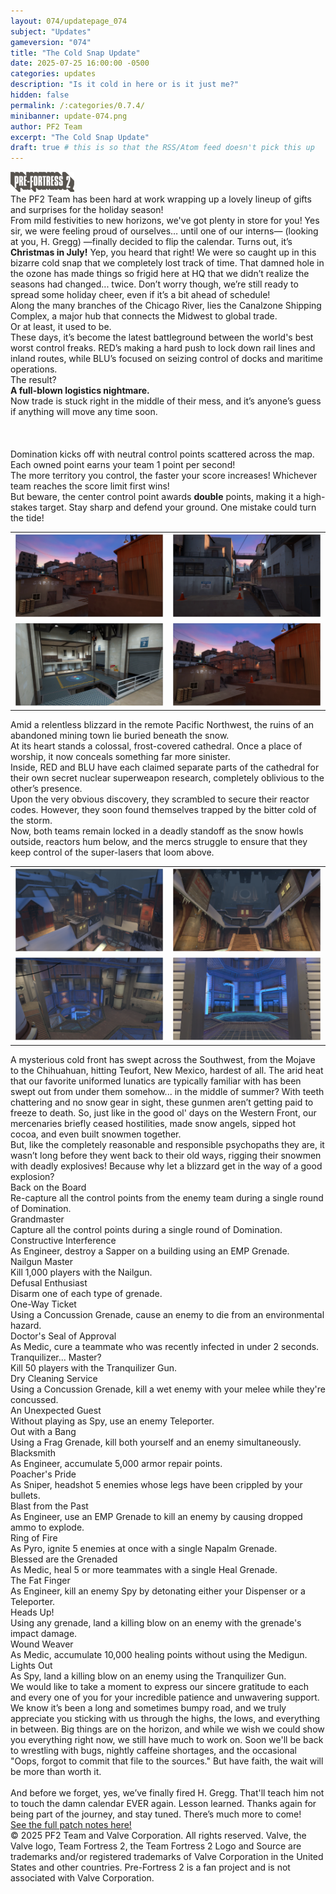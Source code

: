 ```yaml
---
layout: 074/updatepage_074
subject: "Updates"
gameversion: "074"
title: "The Cold Snap Update"
date: 2025-07-25 16:00:00 -0500
categories: updates
description: "Is it cold in here or is it just me?"
hidden: false
permalink: /:categories/0.7.4/
minibanner: update-074.png
author: PF2 Team
excerpt: "The Cold Snap Update"
draft: true # this is so that the RSS/Atom feed doesn't pick this up
---
```

<meta name="viewport" content="width=device-width, initial-scale=1.0, viewport-fit=cover">

<main>
    <div id="coldsnap-section1" class="coldsnap center" alt="The Cold Snap Update">
        <a class="logo-blue" href="/"><img src="/assets/updates/074/logo.png" onmouseover="this.src='/assets/updates/074/logo_blu_hovered.png';" onmouseout="this.src='/assets/updates/074/logo.png';" alt="Home"/></a>
        <div class="coldsnap-text-section-1">
            <div class="text">
            The PF2 Team has been hard at work wrapping up a lovely lineup of gifts and surprises for the holiday season!<br>From mild festivities to new horizons, we've got plenty in store for you! Yes sir, we were feeling proud of ourselves… until one of our interns— (looking at you, H. Gregg) —finally decided to flip the calendar. Turns out, it’s <strong>Christmas in July!</strong> Yep, you heard that right! We were so caught up in this bizarre cold snap that we completely lost track of time. That damned hole in the ozone has made things so frigid here at HQ that we didn’t realize the seasons had changed... twice. Don’t worry though, we’re still ready to spread some holiday cheer, even if it’s a bit ahead of schedule!
            </div>
        </div>
    </div>
    <div id="coldsnap-section2" class="coldsnap center" alt="The Cold Snap Update">
        <div class="coldsnap-text-section-2">
            <div class="text">
                Along the many branches of the Chicago River, lies the Canalzone Shipping Complex, a major hub that connects the Midwest to global trade. <br>Or at least, it used to be.<br>These days, it’s become the latest battleground between the world's best worst control freaks. RED’s making a hard push to lock down rail lines and inland routes, while BLU’s focused on seizing control of docks and maritime operations.<br>The result?<br><strong>A full-blown logistics nightmare.</strong><br> Now trade is stuck right in the middle of their mess, and it’s anyone’s guess if anything will move any time soon.
                <br>
                <br>
                <br>
                <br>
                Domination kicks off with neutral control points scattered across the map. Each owned point earns your team 1 point per second!<br>The more territory you control, the faster your score increases! Whichever team reaches the score limit first wins!<br> But beware, the center control point awards <strong>double</strong> points, making it a high-stakes target. Stay sharp and defend your ground. One mistake could turn the tide!
            </div>
            <div class="map-gallery">
                <table>
                    <tr>
                        <td><a href="/assets/updates/074/thumbnails/canalzone_red_base.png"><img src="/assets/updates/074/thumbnails/canalzone_red_base.png"></a></td>
                        <td><a href="/assets/updates/074/thumbnails/canalzone_blu_zone.png"><img src="/assets/updates/074/thumbnails/canalzone_blu_zone.png"></a></td>
                    </tr>
                    <tr>
                        <td><a href="/assets/updates/074/thumbnails/canalzone_blu_warehouse.png"><img src="/assets/updates/074/thumbnails/canalzone_blu_warehouse.png"></a></td>
                        <td><a href="/assets/updates/074/thumbnails/canalzone_red_base.png"><img src="/assets/updates/074/thumbnails/canalzone_red_base.png"></a></td>
                    </tr> 
                </table>
            </div>
        </div>
    </div>
    <div id="coldsnap-section3" class="coldsnap center" alt="The Cold Snap Update">
        <div class="coldsnap-text-section-3">
            <div class="text">
            Amid a relentless blizzard in the remote Pacific Northwest, the ruins of an abandoned mining town lie buried beneath the snow.<br> At its heart stands a colossal, frost-covered cathedral. Once a place of worship, it now conceals something far more sinister.<br> Inside, RED and BLU have each claimed separate parts of the cathedral for their own secret nuclear superweapon research, completely oblivious to the other’s presence.<br> Upon the very obvious discovery, they scrambled to secure their reactor codes. However, they soon found themselves trapped by the bitter cold of the storm. <br>Now, both teams remain locked in a deadly standoff as the snow howls outside, reactors hum below, and the mercs struggle to ensure that they keep control of the super-lasers that loom above.
            </div>
            <div class="map-gallery">
                <table>
                    <tr>
                        <td><a href="/assets/updates/074/thumbnails/cloister_red_side.png"><img src="/assets/updates/074/thumbnails/cloister_red_side.png"></a></td>
                        <td><a href="/assets/updates/074/thumbnails/cloister_red_courtyard.png"><img src="/assets/updates/074/thumbnails/cloister_red_courtyard.png"></a></td>
                    </tr>
                    <tr>
                        <td><a href="/assets/updates/074/thumbnails/cloister_mid.png"><img src="/assets/updates/074/thumbnails/cloister_mid.png"></a></td>
                        <td><a href="/assets/updates/074/thumbnails/cloister_red_silo.png"><img src="/assets/updates/074/thumbnails/cloister_red_silo.png"></a></td>
                    </tr> 
                </table>
            </div>
        </div>
    </div>
    <div id="coldsnap-section4" class="coldsnap center" alt="The Cold Snap Update">
        <div class="coldsnap-text-section-4">
            <div class="text">
            A mysterious cold front has swept across the Southwest, from the Mojave to the Chihuahuan, hitting Teufort, New Mexico, hardest of all. The arid heat that our favorite uniformed lunatics are typically familiar with has been swept out from under them somehow... in the middle of summer? With teeth chattering and no snow gear in sight, these gunmen aren’t getting paid to freeze to death. So, just like in the good ol' days on the Western Front, our mercenaries briefly ceased hostilities, made snow angels, sipped hot cocoa, and even built snowmen together.<br>But, like the completely reasonable and responsible psychopaths they are, it wasn’t long before they went back to their old ways, rigging their snowmen with deadly explosives! Because why let a blizzard get in the way of a good explosion?
            </div>
        </div>
    </div>
    <div id="coldsnap-section5" class="coldsnap center" alt="The Cold Snap Update">
        <div id="achievements-container">
            <div id="one" class="achievement">
                <span class="name">Back on the Board</span><br>
                <span class="description">Re-capture all the control points from the enemy team during a single round of Domination.</span>
            </div>
            <div id="two" class="achievement">
                <span class="name">Grandmaster</span><br>
                <span class="description">Capture all the control points during a single round of Domination.</span>
            </div>
            <div id="three" class="achievement">
                <span class="name">Constructive Interference</span><br>
                <span class="description">As Engineer, destroy a Sapper on a building using an EMP Grenade.</span>
            </div>
            <div id="four" class="achievement">
                <span class="name">Nailgun Master</span><br>
                <span class="description">Kill 1,000 players with the Nailgun.</span>
            </div>
            <div id="five" class="achievement">
                <span class="name">Defusal Enthusiast</span><br>
                <span class="description">Disarm one of each type of grenade.</span>
            </div>
            <div id="six" class="achievement">
                <span class="name">One-Way Ticket</span><br>
                <span class="description">Using a Concussion Grenade, cause an enemy to die from an environmental hazard.</span>
            </div>
            <div id="seven" class="achievement">
                <span class="name">Doctor's Seal of Approval</span><br>
                <span class="description">As Medic, cure a teammate who was recently infected in under 2 seconds.</span>
            </div>
            <div id="eight" class="achievement">
                <span class="name">Tranquilizer... Master?</span><br>
                <span class="description">Kill 50 players with the Tranquilizer Gun.</span>
            </div>
            <div id="nine" class="achievement">
                <span class="name">Dry Cleaning Service</span><br>
                <span class="description">Using a Concussion Grenade, kill a wet enemy with your melee while they're concussed.</span>
            </div>
        </div>
        <div id="achievements-container-two">
            <div id="one" class="achievement">
                <span class="name">An Unexpected Guest</span><br>
                <span class="description">Without playing as Spy, use an enemy Teleporter.</span>
            </div>
            <div id="two" class="achievement">
                <span class="name">Out with a Bang</span><br>
                <span class="description">Using a Frag Grenade, kill both yourself and an enemy simultaneously.</span>
            </div>
            <div id="three" class="achievement">
                <span class="name">Blacksmith</span><br>
                <span class="description">As Engineer, accumulate 5,000 armor repair points.</span>
            </div>
            <div id="four" class="achievement">
                <span class="name">Poacher's Pride</span><br>
                <span class="description">As Sniper, headshot 5 enemies whose legs have been crippled by your bullets.</span>
            </div>
            <div id="five" class="achievement">
                <span class="name">Blast from the Past</span><br>
                <span class="description">As Engineer, use an EMP Grenade to kill an enemy by causing dropped ammo to explode.</span>
            </div>
            <div id="six" class="achievement">
                <span class="name">Ring of Fire</span><br>
                <span class="description">As Pyro, ignite 5 enemies at once with a single Napalm Grenade.</span>
            </div>
            <div id="seven" class="achievement">
                <span class="name">Blessed are the Grenaded</span><br>
                <span class="description">As Medic, heal 5 or more teammates with a single Heal Grenade.</span>
            </div>
            <div id="eight" class="achievement">
                <span class="name">The Fat Finger</span><br>
                <span class="description">As Engineer, kill an enemy Spy by detonating either your Dispenser or a Teleporter.</span>
            </div>
            <div id="nine" class="achievement">
                <span class="name">Heads Up!</span><br>
                <span class="description">Using any grenade, land a killing blow on an enemy with the grenade's impact damage.</span>
            </div>
            <div id="ten" class="achievement">
                <span class="name">Wound Weaver</span><br>
                <span class="description">As Medic, accumulate 10,000 healing points without using the Medigun.</span>
            </div>
            <div id="eleven" class="achievement">
                <span class="name">Lights Out</span><br>
                <span class="description">As Spy, land a killing blow on an enemy using the Tranquilizer Gun.</span>
            </div>
        </div>
    </div>
    <div id="coldsnap-section6" class="coldsnap center" alt="The Cold Snap Update">
        <div class="coldsnap-text-section-6">
            <div class="text">
                We would like to take a moment to express our sincere gratitude to each and every one of you for your incredible patience and unwavering support. We know it’s been a long and sometimes bumpy road, and we truly appreciate you sticking with us through the highs, the lows, and everything in between. Big things are on the horizon, and while we wish we could show you everything right now, we still have much to work on. Soon we'll be back to wrestling with bugs, nightly caffeine shortages, and the occasional "Oops, forgot to commit that file to the sources." But have faith, the wait will be more than worth it.<br><br>And before we forget, yes, we’ve finally fired H. Gregg. That'll teach him not to touch the damn calendar EVER again. Lesson learned. Thanks again for being part of the journey, and stay tuned. There’s much more to come!
            </div>
            <div id="patch-notes" class="text">
                <a href="/updates/0.7.4/patch_notes">See the full patch notes here!</a>
            </div>
            <div id="legal" class="text">
                © 2025 PF2 Team and Valve Corporation. All rights reserved. Valve, the Valve logo, Team Fortress 2, the Team Fortress 2 Logo and Source are trademarks and/or registered trademarks of Valve Corporation in the United States and other countries. Pre-Fortress 2 is a fan project and is not associated with Valve Corporation.
            </div>
        </div> 
    </div>
</main>
